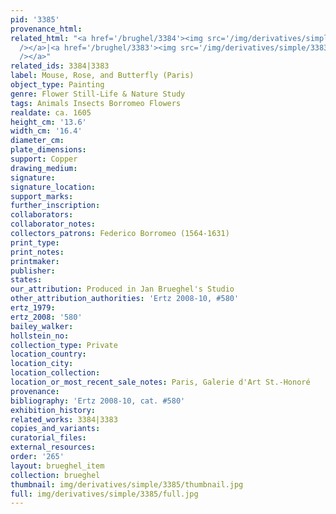 ```yaml
---
pid: '3385'
provenance_html: 
related_html: "<a href='/brughel/3384'><img src='/img/derivatives/simple/3384/thumbnail.jpg'
  /></a>|<a href='/brughel/3383'><img src='/img/derivatives/simple/3383/thumbnail.jpg'
  /></a>"
related_ids: 3384|3383
label: Mouse, Rose, and Butterfly (Paris)
object_type: Painting
genre: Flower Still-Life & Nature Study
tags: Animals Insects Borromeo Flowers
realdate: ca. 1605
height_cm: '13.6'
width_cm: '16.4'
diameter_cm: 
plate_dimensions: 
support: Copper
drawing_medium: 
signature: 
signature_location: 
support_marks: 
further_inscription: 
collaborators: 
collaborator_notes: 
collectors_patrons: Federico Borromeo (1564-1631)
print_type: 
print_notes: 
printmaker: 
publisher: 
states: 
our_attribution: Produced in Jan Brueghel's Studio
other_attribution_authorities: 'Ertz 2008-10, #580'
ertz_1979: 
ertz_2008: '580'
bailey_walker: 
hollstein_no: 
collection_type: Private
location_country: 
location_city: 
location_collection: 
location_or_most_recent_sale_notes: Paris, Galerie d'Art St.-Honoré
provenance: 
bibliography: 'Ertz 2008-10, cat. #580'
exhibition_history: 
related_works: 3384|3383
copies_and_variants: 
curatorial_files: 
external_resources: 
order: '265'
layout: brueghel_item
collection: brueghel
thumbnail: img/derivatives/simple/3385/thumbnail.jpg
full: img/derivatives/simple/3385/full.jpg
---
```

